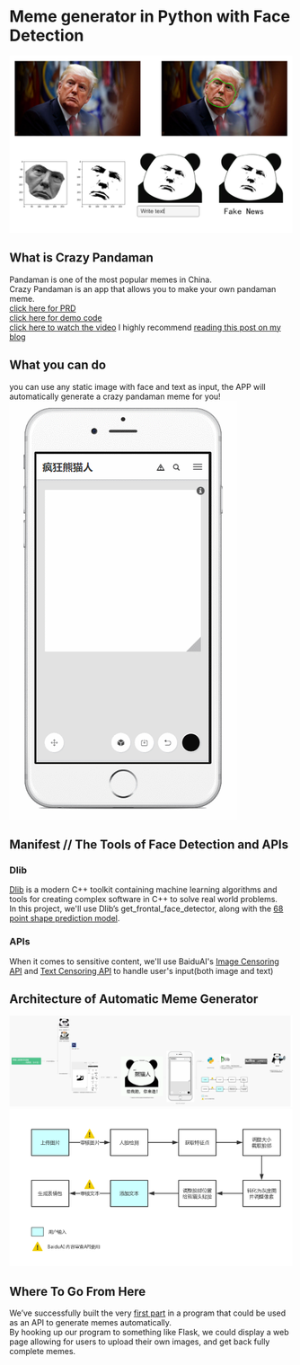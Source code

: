 # Meme generator in Python with Face Detection
![showcase](showcase/showcase1.png)
## What is Crazy Pandaman
Pandaman is one of the most popular memes in China.  
Crazy Pandaman is an app that allows you to make your own pandaman meme.  
[click here for PRD](https://github.com/Observer-L/API_ML_AI/blob/master/PRD.md)  
[click here for demo code](https://github.com/Observer-L/API_ML_AI/blob/master/src/%5BDEMO%5DPandaman%20Meme%20Generator.ipynb)  
[click here to watch the video](http://www.iqiyi.com/w_19s5zz3imd.html)
I highly recommend [reading this post on my blog](https://observer-l.github.io/project/crazy-pandaman)  

## What you can do
you can use any static image with face and text as input, the APP will automatically generate a crazy pandaman meme for you!
![prototype](showcase/DEMO.gif)

## Manifest // The Tools of Face Detection and APIs
### Dlib
[Dlib](https://github.com/davisking/dlib) is a modern C++ toolkit containing machine learning algorithms and tools for creating complex software in C++ to solve real world problems.  
In this project, we'll use Dlib’s get_frontal_face_detector, along with the [68 point shape prediction model](https://github.com/davisking/dlib-models).
### APIs
When it comes to sensitive content, we'll use BaiduAI's [Image Censoring API](http://ai.baidu.com/docs#/ImageCensoring-API/top) and [Text Censoring API](http://ai.baidu.com/docs#/TextCensoring-API/top) to handle user's input(both image and text)

## Architecture of Automatic Meme Generator
[![PitchTalk](showcase/PitchTalk.png)](https://processon.com/chart_image/5c29bcd0e4b04eb4e3675e61.png)
![flow](showcase/flow.png)  

## Where To Go From Here
We’ve successfully built the very [first part](https://github.com/Observer-L/API_ML_AI/blob/master/src/%5BDEMO%5DPandaman%20Meme%20Generator.ipynb) in a program that could be used as an API to generate memes automatically.  
By hooking up our program to something like Flask, we could display a web page allowing for users to upload their own images, and get back fully complete memes.  
